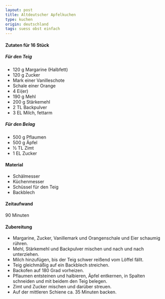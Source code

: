 ```yaml
---
layout: post
title: Altdeutscher Apfelkuchen
type: kuchen
origin: deutschland
tags: suess obst einfach
---
```

#### Zutaten für 16 Stück
##### Für den Teig
* 120 g Margarine (Halbfett)
* 120 g Zucker
* Mark einer Vanilleschote
* Schale einer Orange
* 4 Ei(er)
* 190 g Mehl
* 200 g Stärkemehl
* 2 TL Backpulver
* 3 EL Milch, fettarm

##### Für den Belag
* 500 g Pflaumen
* 500 g Äpfel
* ½ TL Zimt
* 1 EL Zucker

#### Material
* Schälmesser
* Küchenmesser
* Schüssel für den Teig
* Backblech

#### Zeitaufwand
90 Minuten  

#### Zubereitung
* Margarine, Zucker, Vanillemark und Orangenschale und Eier schaumig rühren.
* Mehl, Stärkemehl und Backpulver mischen und nach und nach unterziehen.
* Milch hinzufügen, bis der Teig schwer reißend vom Löffel fällt.
* Teig gleichmäßig auf ein Backblech streichen.
* Backofen auf 180 Grad vorheizen.
* Pflaumen entsteinen und halbieren, Äpfel entkernen, in Spalten schneiden und
  mit beidem den Teig belegen.
* Zimt und Zucker mischen und darüber streuen.
* Auf der mittleren Schiene ca. 35 Minuten backen.
